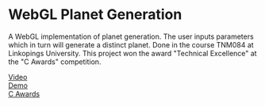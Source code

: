 # WebGL Planet Generation
A WebGL implementation of planet generation. The user inputs parameters which in turn will generate a distinct planet. Done in the course TNM084 at Linkopings University. This project won the award "Technical Excellence" at the "C Awards" competition.

[Video](https://youtu.be/NKgZ9gk_ZxA)  
[Demo](http://oscarwestberg.github.io/webgl/index.html)  
[C Awards](http://www.cawards.se/project/procedural-planet-generation/)  